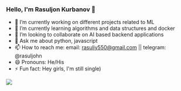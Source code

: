 ### Hello, I'm Rasuljon Kurbanov 👋



- 🔭 I’m currently working on different projects related to ML
- 🌱 I’m currently learning algorithms and data structures and docker
- 👯 I’m looking to collaborate on AI based backend applications
- 💬 Ask me about python, javascript
- 📫 How to reach me: email: rasuliy550@gmail.com || telegram: @rasuljohn
- 😄 Pronouns: He/His
- ⚡ Fun fact: Hey girls, I'm still single)

<img src="https://github-readme-stats.vercel.app/api?username=rasulkurbanov&&show_icons=true&title_color=ffffff&icon_color=bb2acf&text_color=daf7dc&bg_color=151515"/>
